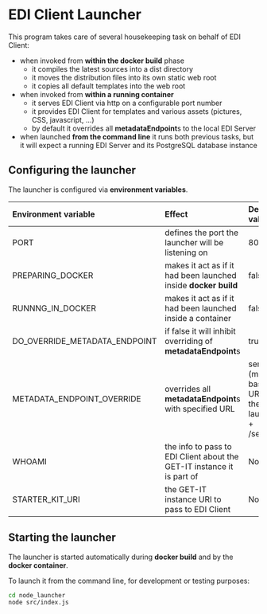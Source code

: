 # EDI Client Launcher

This program takes care of several housekeeping task on behalf of EDI Client:
* when invoked from **within the docker build** phase
  * it compiles the latest sources into a dist directory
  * it moves the distribution files into its own static web root
  * it copies all default templates into the web root
* when invoked from **within a running container**
  * it serves EDI Client via http on a configurable port number
  * it provides EDI Client for templates and various assets (pictures, CSS, javascript, ...)
  * by default it overrides all **metadataEndpoint**s to the local EDI Server 
* when launched **from the command line** it runs both previous tasks, but it will expect a running EDI Server and its PostgreSQL database instance

## Configuring the launcher

The launcher is configured via **environment variables**.

| Environment variable | Effect                                                                 | Default value                                       |
| :--- |:-----------------------------------------------------------------------|:----------------------------------------------------|
| PORT | defines the port the launcher will be listening on                     | 8080                                                |
|PREPARING_DOCKER| makes it act as if it had been launched inside **docker build**        | false                                               |
| RUNNNG_IN_DOCKER | makes it act as if it had been launched inside a container             | false                                               |
| DO_OVERRIDE_METADATA_ENDPOINT | if false it will inhibit overriding of **metadataEndpoint**s           | true                                                |
| METADATA_ENDPOINT_OVERRIDE | overrides all **metadataEndpoint**s with specified URL                 | server (meaning base URL of the launcher + /server) |
| WHOAMI | the info to pass to EDI Client about the GET-IT instance it is part of | NoSK |
| STARTER_KIT_URI | the GET-IT instance URI to pass to EDI Client                          | NoURI |

## Starting the launcher

The launcher is started automatically during **docker build** and by the **docker container**.

To launch it from the command line, for development or testing purposes:
```bash
cd node_launcher
node src/index.js
```

 


